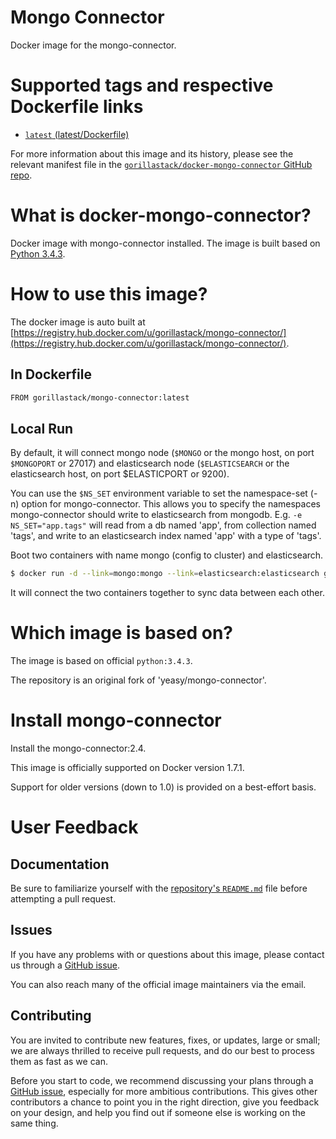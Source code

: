Mongo Connector
===

Docker image for the mongo-connector.


# Supported tags and respective Dockerfile links

* [`latest` (latest/Dockerfile)](https://github.com/gorillastack/docker-mongo-connector/blob/master/Dockerfile)

For more information about this image and its history, please see the relevant manifest file in the [`gorillastack/docker-mongo-connector` GitHub repo](https://github.com/gorillastack/docker-mongo-connector).

# What is docker-mongo-connector?
Docker image with mongo-connector installed. The image is built based on [Python 3.4.3](https://hub.docker.com/_/python/).

# How to use this image?
The docker image is auto built at [https://registry.hub.docker.com/u/gorillastack/mongo-connector/](https://registry.hub.docker.com/u/gorillastack/mongo-connector/).


## In Dockerfile
```sh
FROM gorillastack/mongo-connector:latest
```

## Local Run
By default, it will connect mongo node (`$MONGO` or the mongo host, on port `$MONGOPORT` or 27017) and elasticsearch node (`$ELASTICSEARCH` or the elasticsearch host, on port $ELASTICPORT or 9200).

You can use the `$NS_SET` environment variable to set the namespace-set (-n) option for mongo-connector.  This allows you to specify the namespaces mongo-connector should write to elasticsearch from mongodb.  E.g. `-e NS_SET="app.tags"` will read from a db named 'app', from collection named 'tags', and write to an elasticsearch index named 'app' with a type of 'tags'.

Boot two containers with name mongo (config to cluster) and elasticsearch.

```sh
$ docker run -d --link=mongo:mongo --link=elasticsearch:elasticsearch gorillastack/mongo-connector
```

It will connect the two containers together to sync data between each other.

# Which image is based on?

The image is based on official `python:3.4.3`.

The repository is an original fork of 'yeasy/mongo-connector'.

# Install mongo-connector
Install the mongo-connector:2.4.

This image is officially supported on Docker version 1.7.1.

Support for older versions (down to 1.0) is provided on a best-effort basis.

# User Feedback
## Documentation
Be sure to familiarize yourself with the [repository's `README.md`](https://github.com/gorillastack/docker-mongo-connector/blob/master/README.md) file before attempting a pull request.

## Issues
If you have any problems with or questions about this image, please contact us through a [GitHub issue](https://github.com/gorillastack/docker-mongo-connector/issues).

You can also reach many of the official image maintainers via the email.

## Contributing

You are invited to contribute new features, fixes, or updates, large or small; we are always thrilled to receive pull requests, and do our best to process them as fast as we can.

Before you start to code, we recommend discussing your plans through a [GitHub issue](https://github.com/gorillastack/docker-mongo-connector/issues), especially for more ambitious contributions. This gives other contributors a chance to point you in the right direction, give you feedback on your design, and help you find out if someone else is working on the same thing.
